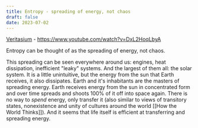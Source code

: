 ```yaml
---
title: Entropy - spreading of energy, not chaos
draft: false
date: 2023-07-02
---
```


[Veritasium](https://www.youtube.com/@veritasium) - https://www.youtube.com/watch?v=DxL2HoqLbyA

Entropy can be thought of as the spreading of energy, not chaos.

This spreading can be seen everywhere around us: engines, heat dissipation, inefficient "leaky" systems. And the largest of them all: the solar system. It is a little unintuitive, but the energy from the sun that Earth receives, it also dissipates. Earth and it's inhabitants are the masters of spreading energy. Earth receives energy from the sun in concentrated form and over time spreads and shoots 100% of it off into space again. 
There is no way to *spend* energy, only transfer it (also similar to views of transitory states, nonexistence and unity of cultures around the world [[How the World Thinks]]). And it seems that life itself is efficient at transferring and spreading energy.
